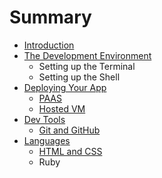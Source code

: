 # Summary

* [Introduction](README.md)
* [The Development Environment](the_development_environment.md)
   * Setting up the Terminal
   * Setting up the Shell
* [Deploying Your App](deployment.md)
   * [PAAS](paas.md)
   * [Hosted VM](hosted_vm.md)
* [Dev Tools](dev_tools.md)
   * [Git and GitHub](git_and_github.md)
* [Languages](languages.md)
   * [HTML and CSS](html_and_css.md)
   * Ruby

